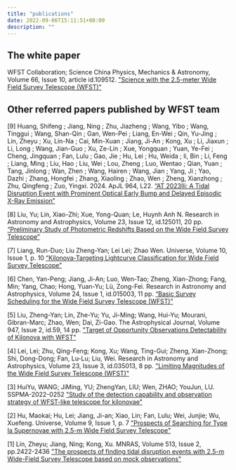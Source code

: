 ```yaml
---
title: "publications"
date: 2022-09-06T15:11:51+08:00
description: ""
---
```


## The white paper

WFST Collaboration; Science China Physics, Mechanics & Astronomy, Volume 66, Issue 10, article id.109512. [ "Science with the 2.5-meter Wide Field Survey Telescope (WFST)"](https://ui.adsabs.harvard.edu/abs/2023arXiv230607590W/abstract)


## Other referred papers published by WFST team

<!-- 按照时间从新到旧依次向后排序 -->


[9] Huang, Shifeng ; Jiang, Ning ; Zhu, Jiazheng ; Wang, Yibo ; Wang, Tinggui ; Wang, Shan-Qin ; Gan, Wen-Pei ; Liang, En-Wei ; Qin, Yu-Jing ; Lin, Zheyu ; Xu, Lin-Na ; Cai, Min-Xuan ; Jiang, Ji-An ; Kong, Xu ; Li, Jiaxun ; Li, Long ; Wang, Jian-Guo ; Xu, Ze-Lin ; Xue, Yongquan ; Yuan, Ye-Fei ; Cheng, Jingquan ; Fan, Lulu ; Gao, Jie ; Hu, Lei ; Hu, Weida ; li, Bin ; Li, Feng ; Liang, Ming ; Liu, Hao ; Liu, Wei ; Lou, Zheng ; Luo, Wentao ; Qian, Yuan ; Tang, Jinlong ; Wan, Zhen ; Wang, Hairen ; Wang, Jian ; Yang, Ji ; Yao, Dazhi ; Zhang, Hongfei ; Zhang, Xiaoling ; Zhao, Wen ; Zheng, Xianzhong ; Zhu, Qingfeng ; Zuo, Yingxi. 2024. ApJL 964, L22. 
[“AT 2023lli: A Tidal Disruption Event with Prominent Optical Early Bump and Delayed Episodic X-Ray Emission”](https://ui.adsabs.harvard.edu/abs/2024ApJ...964L..22H/abstract)

[8] Liu, Yu; Lin, Xiao-Zhi; Xue, Yong-Quan; Le, Huynh Anh N. Research in Astronomy and Astrophysics, Volume 23, Issue 12, id.125011, 20  pp.
[“Preliminary Study of Photometric Redshifts Based on the Wide Field Survey Telescope”](https://ui.adsabs.harvard.edu/abs/2023RAA....23l5011L/abstract)

[7] Liang, Run-Duo; Liu Zheng-Yan; Lei Lei; Zhao Wen. Universe, Volume 10, Issue 1, p. 10
[“Kilonova-Targeting Lightcurve Classification for Wide Field Survey Telescope”](https://ui.adsabs.harvard.edu/abs/2023Univ...10...10L/abstract)

[6] Chen, Yan-Peng; Jiang, Ji-An; Luo, Wen-Tao; Zheng, Xian-Zhong; Fang, Min; Yang, Chao; Hong, Yuan-Yu; Lü, Zong-Fei. Research in Astronomy and Astrophysics, Volume 24, Issue 1, id.015003, 11 pp. 
[“Basic Survey Scheduling for the Wide Field Survey Telescope (WFST)”](https://ui.adsabs.harvard.edu/abs/2024RAA....24a5003C/abstract)

[5] Liu, Zheng-Yan; Lin, Zhe-Yu; Yu, Ji-Ming; Wang, Hui-Yu; Mourani, Gibran-Marc; Zhao, Wen; Dai, Zi-Gao. The Astrophysical Journal, Volume 947, Issue 2, id.59, 14 pp. 
["Target of Opportunity Observations Detectability of Kilonova with WFST"](https://ui.adsabs.harvard.edu/abs/2023ApJ...947...59L/abstract)
  
[4] Lei, Lei; Zhu, Qing-Feng; Kong, Xu; Wang, Ting-Gui; Zheng, Xian-Zhong; Shi, Dong-Dong; Fan, Lu-Lu; Liu, Wei. Research in Astronomy and Astrophysics, Volume 23, Issue 3, id.035013, 8 pp. 
["Limiting Magnitudes of the Wide Field Survey Telescope (WFST)"](https://ui.adsabs.harvard.edu/abs/2023RAA....23c5013L/abstract)

[3] HuiYu, WANG; JiMing, YU; ZhengYan, LIU; Wen, ZHAO; YouJun, LU. SSPMA-2022-0252 
["Study of the detection capability and observation strategy of WFST-like telescope for kilonovae"](https://ui.adsabs.harvard.edu/abs/2023SSPMA..53y9511H/abstract)

[2] Hu, Maokai; Hu, Lei; Jiang, Ji-an; Xiao, Lin; Fan, Lulu; Wei, Junjie; Wu, Xuefeng. Universe, Volume 9, Issue 1, p. 7 
["Prospects of Searching for Type Ia Supernovae with 2.5-m Wide Field Survey Telescope"](https://ui.adsabs.harvard.edu/abs/2022Univ....9....7H/abstract)

[1] Lin, Zheyu; Jiang, Ning; Kong, Xu. MNRAS, Volume 513, Issue 2, pp.2422-2436 
["The prospects of finding tidal disruption events with 2.5-m Wide-Field Survey Telescope based on mock observations"](https://ui.adsabs.harvard.edu/abs/2022MNRAS.513.2422L/abstract)
